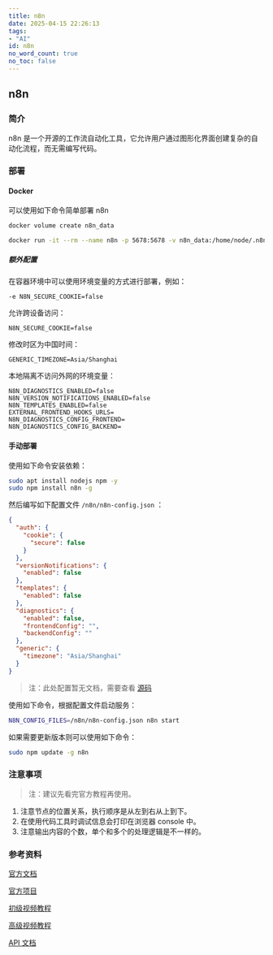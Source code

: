 ```yaml
---
title: n8n
date: 2025-04-15 22:26:13
tags:
- "AI"
id: n8n
no_word_count: true
no_toc: false
---
```


## n8n

### 简介

n8n 是一个开源的工作流自动化工具，它允许用户通过图形化界面创建复杂的自动化流程，而无需编写代码。

### 部署

#### Docker

可以使用如下命令简单部署 n8n

```bash
docker volume create n8n_data

docker run -it --rm --name n8n -p 5678:5678 -v n8n_data:/home/node/.n8n docker.n8n.io/n8nio/n8n
```

##### 额外配置

在容器环境中可以使用环境变量的方式进行部署，例如：

```text
-e N8N_SECURE_COOKIE=false
```

允许跨设备访问：

```text
N8N_SECURE_COOKIE=false
```

修改时区为中国时间：

```text
GENERIC_TIMEZONE=Asia/Shanghai
```

本地隔离不访问外网的环境变量：

```text
N8N_DIAGNOSTICS_ENABLED=false
N8N_VERSION_NOTIFICATIONS_ENABLED=false
N8N_TEMPLATES_ENABLED=false
EXTERNAL_FRONTEND_HOOKS_URLS=
N8N_DIAGNOSTICS_CONFIG_FRONTEND=
N8N_DIAGNOSTICS_CONFIG_BACKEND=
```

#### 手动部署

使用如下命令安装依赖：

```bash
sudo apt install nodejs npm -y 
sudo npm install n8n -g
```

然后编写如下配置文件 `/n8n/n8n-config.json` ：

```json
{
  "auth": {
    "cookie": {
      "secure": false
    }
  },
  "versionNotifications": {
    "enabled": false
  },
  "templates": {
    "enabled": false
  },
  "diagnostics": {
    "enabled": false,
    "frontendConfig": "",
    "backendConfig": ""
  },
  "generic": {
    "timezone": "Asia/Shanghai"
  }
}
```

> 注：此处配置暂无文档，需要查看 [源码](https://github.com/n8n-io/n8n/blob/master/packages/cli/src/config/schema.ts)

使用如下命令，根据配置文件启动服务：

```bash
N8N_CONFIG_FILES=/n8n/n8n-config.json n8n start
```

如果需要更新版本则可以使用如下命令：

```bash
sudo npm update -g n8n
```

### 注意事项

> 注：建议先看完官方教程再使用。

1. 注意节点的位置关系，执行顺序是从左到右从上到下。
2. 在使用代码工具时调试信息会打印在浏览器 console 中。
3. 注意输出内容的个数，单个和多个的处理逻辑是不一样的。

### 参考资料

[官方文档](https://docs.n8n.io/)

[官方项目](https://github.com/n8n-io/n8n)

[初级视频教程](https://www.youtube.com/playlist?list=PLlET0GsrLUL59YbxstZE71WszP3pVnZfI)

[高级视频教程](https://www.youtube.com/playlist?list=PLlET0GsrLUL5bxmx5c1H1Ms_OtOPYZIEG)

[API 文档](https://docs.n8n.io/api/api-reference/)
